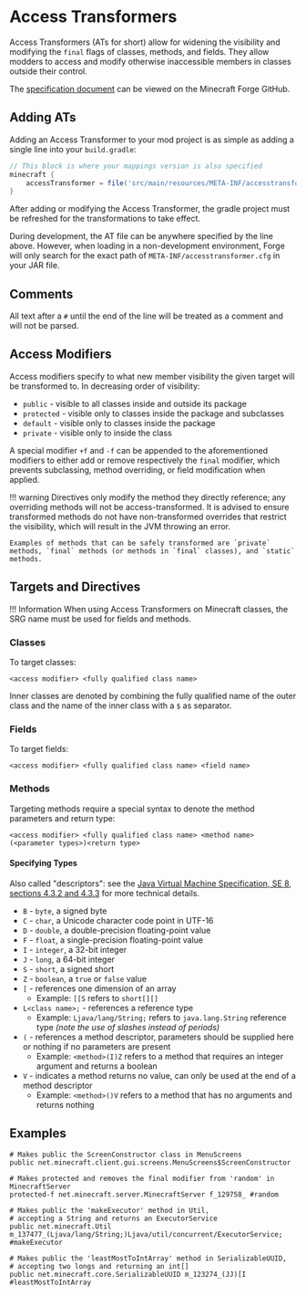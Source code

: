 Access Transformers
===================

Access Transformers (ATs for short) allow for widening the visibility and modifying the `final` flags of classes, methods, and fields. They allow modders to access and modify otherwise inaccessible members in classes outside their control.

The [specification document][specs] can be viewed on the Minecraft Forge GitHub.

Adding ATs
----------

Adding an Access Transformer to your mod project is as simple as adding a single line into your `build.gradle`:

```groovy
// This block is where your mappings version is also specified
minecraft {
    accessTransformer = file('src/main/resources/META-INF/accesstransformer.cfg')
}
```

After adding or modifying the Access Transformer, the gradle project must be refreshed for the transformations to take effect.

During development, the AT file can be anywhere specified by the line above. However, when loading in a non-development environment, Forge will only search for the exact path of `META-INF/accesstransformer.cfg` in your JAR file.

Comments
--------

All text after a `#` until the end of the line will be treated as a comment and will not be parsed.

Access Modifiers
----------------

Access modifiers specify to what new member visibility the given target will be transformed to. In decreasing order of visibility:

  * `public` - visible to all classes inside and outside its package
  * `protected` - visible only to classes inside the package and subclasses
  * `default` - visible only to classes inside the package
  * `private` - visible only to inside the class

A special modifier `+f` and `-f` can be appended to the aforementioned modifiers to either add or remove respectively the `final` modifier, which prevents subclassing, method overriding, or field modification when applied.

!!! warning
    Directives only modify the method they directly reference; any overriding methods will not be access-transformed. It is advised to ensure transformed methods do not have non-transformed overrides that restrict the visibility, which will result in the JVM throwing an error.
    
    Examples of methods that can be safely transformed are `private` methods, `final` methods (or methods in `final` classes), and `static` methods.

Targets and Directives
----------------------

!!! Information
    When using Access Transformers on Minecraft classes, the SRG name must be used for fields and methods.

### Classes
To target classes:
```
<access modifier> <fully qualified class name>
```
Inner classes are denoted by combining the fully qualified name of the outer class and the name of the inner class with a `$` as separator.

### Fields
To target fields:
```
<access modifier> <fully qualified class name> <field name>
```

### Methods
Targeting methods require a special syntax to denote the method parameters and return type:
```
<access modifier> <fully qualified class name> <method name>(<parameter types>)<return type>
```

#### Specifying Types

Also called "descriptors": see the [Java Virtual Machine Specification, SE 8, sections 4.3.2 and 4.3.3][jvmdescriptors] for more technical details.

  * `B` - `byte`, a signed byte
  * `C` - `char`, a Unicode character code point in UTF-16
  * `D` - `double`, a double-precision floating-point value
  * `F` - `float`, a single-precision floating-point value
  * `I` - `integer`, a 32-bit integer
  * `J` - `long`, a 64-bit integer
  * `S` - `short`, a signed short
  * `Z` - `boolean`, a `true` or `false` value
  * `[` - references one dimension of an array
    * Example: `[[S` refers to `short[][]`
  * `L<class name>;` - references a reference type
    * Example: `Ljava/lang/String;` refers to `java.lang.String` reference type _(note the use of slashes instead of periods)_
  * `(` - references a method descriptor, parameters should be supplied here or nothing if no parameters are present
    * Example: `<method>(I)Z` refers to a method that requires an integer argument and returns a boolean
  * `V` - indicates a method returns no value, can only be used at the end of a method descriptor
    * Example: `<method>()V` refers to a method that has no arguments and returns nothing

Examples
--------

```
# Makes public the ScreenConstructor class in MenuScreens
public net.minecraft.client.gui.screens.MenuScreens$ScreenConstructor

# Makes protected and removes the final modifier from 'random' in MinecraftServer
protected-f net.minecraft.server.MinecraftServer f_129758_ #random

# Makes public the 'makeExecutor' method in Util,
# accepting a String and returns an ExecutorService
public net.minecraft.Util m_137477_(Ljava/lang/String;)Ljava/util/concurrent/ExecutorService; #makeExecutor

# Makes public the 'leastMostToIntArray' method in SerializableUUID,
# accepting two longs and returning an int[]
public net.minecraft.core.SerializableUUID m_123274_(JJ)[I #leastMostToIntArray
```

[specs]: https://github.com/MinecraftForge/AccessTransformers/blob/master/FMLAT.md
[jvmdescriptors]: https://docs.oracle.com/javase/specs/jvms/se8/html/jvms-4.html#jvms-4.3.2
